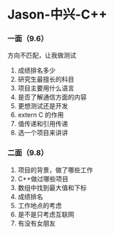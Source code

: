 # Jason-中兴-C++

### 一面（9.6）

方向不匹配，让我做测试

1. 成绩排名多少
2. 研究生最擅长的科目
3. 项目主要用什么语言
4. 是否了解通信方面的内容
5. 更想测试还是开发
6. extern C 的作用
7. 值传递和引用传递
8. 选一个项目来讲讲

### 二面（9.8）

1. 项目的背景，做了哪些工作
2. C++做过哪些项目
3. 数组中找到最大值和下标
4. 成绩排名
5. 工作地点的考虑
6. 是不是只考虑互联网
7. 有没有女朋友

